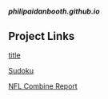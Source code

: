 ##### philipaidanbooth.github.io

## Project Links
[title](https://philipaidanbooth.github.io/test/)

[Sudoku](https://philipaidanbooth.github.io/Sudoku/)

<a href="FinalProject_ES218-copy.html">NFL Combine Report</a>
